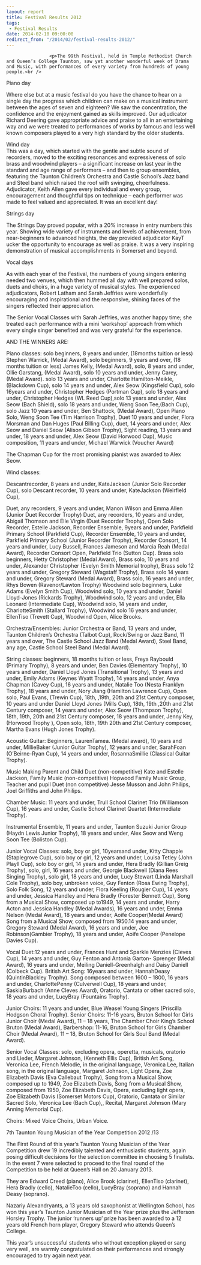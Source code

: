 ```yaml
---
layout: report
title: Festival Results 2012
tags: 
 - Festival Results
date: 2014-02-10 09:00:00
redirect_from: "/2014/02/festival-results-2012/"
---
```

<section>

                    
                    <p>The 99th Festival, held in Temple Methodist Church and Queen’s College Taunton, saw yet another wonderful week of Drama and Music, with performances of every variety from hundreds of young people.<br />
Piano day</p>
<p>Where else but at a music festival do you have the chance to hear on a single day the progress which children can make on a musical instrument between the ages of seven and eighteen? We saw the concentration, the confidence and the enjoyment gained as skills improved. Our adjudicator Richard Deering gave appropriate advice and praise to all in an entertaining way and we were treated to performances of works by famous and less well known composers played to a very high standard by the older students.</p>
<p>Wind day<br />
This was a day, which started with the gentle and subtle sound of recorders, moved to the exciting resonances and expressiveness of solo brass and woodwind players – a significant increase on last year in the standard and age range of performers – and then to group ensembles, featuring the Taunton Children’s Orchestra  and Castle School’s  Jazz band and Steel band which raised the roof with swinging, cheerfulness.  Adjudicator, Keith Allen gave every individual and every group, encouragement and thoughtful tips on technique – each performer was made to feel valued and appreciated. It was an excellent day! </p>
<p>Strings day</p>
<p>The Strings Day proved popular, with a 20% increase in entry numbers this year. Showing wide variety of instruments and levels of achievement, from near-beginners to advanced heights, the day provided adjudicator KayT ucker the opportunity to encourage as well as praise. It was a very inspiring demonstration of musical accomplishments in Somerset and beyond.</p>
<p>Vocal days</p>
<p>As with each year of the Festival, the numbers of young singers entering needed two venues, which then hummed all day with well prepared solos, duets and choirs, in a huge variety of musical styles.  The experienced adjudicators, Robert Latham and Sarah Jeffries were wonderfully encouraging and inspirational and the responsive, shining faces of the singers reflected their appreciation.</p>
<p>The Senior Vocal Classes with Sarah Jeffries, was another happy time; she treated each performance with a mini ‘workshop’ approach from which every single singer benefited and was very grateful for the experience.</p>
<p>AND THE WINNERS ARE:</p>
<p>Piano classes: solo beginners, 8 years and under, (18months tuition or less) Stephen Warrick, (Medal Award), solo beginners, 9 years and over, (18 months tuition or less) James Kelly, (Medal Award), solo, 8 years and under, Ollie Garstang, (Medal Award), solo 10 years and under, Jenny Carey, (Medal Award). solo 13 years and under, Charlotte Hamilton-Meikle, (Blackdown Cup), solo 14 years and under, Alex Seow (Kingsfield Cup), solo 16years and under, Christopher Hedges (Portman Cup), solo 18 years and under, Christopher Hedges (WL Reed Cup),solo 13 years and under, Alex Seow (Bach Shield), solo 18 years and under, Weng Soon Tee,(Bach Cup),  solo Jazz 10 years and under, Ben Shattock, (Medal Award),  Open Piano Solo, Weng Soon Tee (Tim Harrison Trophy), Duet 10 years and under, Flora Morsman and Dan Huges (Paul Billing Cup),  duet, 14 years and under, Alex Seow and Daniel Seow (Alison Gibson Trophy),  Sight reading, 13 years and under, 18 years and under, Alex Seow (David  Horwood Cup), Music composition, 11 years and under, Michael Warwick (Voucher Award)</p>
<p>The Chapman Cup for the most promising pianist was awarded to Alex Seow. </p>
<p>Wind classes:</p>
<p>Descantrecorder, 8 years and under, KateJackson (Junior Solo Recorder Cup), solo Descant recorder, 10 years and under, KateJackson (Weirfield Cup), </p>
<p>Duet, any recorders, 9 years and under, Manon Wilson and Emma Allen (Junior Duet Recorder Trophy) Duet, any recorders, 10 years and under, Abigail Thomson and Elle Virgin (Duet Recorder Trophy), Open Solo Recorder, Estelle Jackson, Recorder Ensemble, 9years and under, Parkfield Primary School  (Parkfield Cup), Recorder Ensemble, 10 years and under, Parkfield Primary School (Junior Recorder Trophy), Recorder Consort, 14 years and under, Lucy Bussell, Frances Jameson and Marcia Reah (Medal Award), Recorder Consort Open, Parkfield Trio (Sutton Cup). Brass solo beginners, Hetty Christopher (Medal Award), Brass solo, 10 years and under, Alexander Christopher (Evelyn Smith Memorial trophy), Brass solo 12 years and under, Gregory Steward (Wagstaff Trophy), Brass solo 14 years and under, Gregory Steward (Medal Award), Brass solo, 16 years and under, Rhys Bowen (Ravenor/Lawton Trophy) Woodwind solo beginners, Luke Adams (Evelyn Smith Cup), Woodwind  solo, 10 years and under, Daniel Lloyd-Jones (Rickards Trophy), Woodwind solo, 12 years and under, Ella Leonard (Intermediate Cup), Woodwind solo, 14 years and under, CharlotteSmith (Stallard Trophy), Woodwind solo 16 years and under, EllenTiso (Trevett Cup), Woodwind Open, Alice Brooks.  </p>
<p>Orchestra/Ensembles: Junior Orchestra or Band, 13 years and under, Taunton Children’s Orchestra (Talbot Cup), Rock/Swing or Jazz Band, 11 years and over, The Castle School Jazz Band (Medal Award), Steel Band, any age, Castle School Steel Band (Medal Award). </p>
<p>String classes: beginners, 18 months tuition or less, Freya Raybould (Primary Trophy), 8 years and under, Ben Davies (Elementary Trophy), 10 years and under, Daniel Lloyd Jones (Transitional Trophy), 13 years and under, Emily Adams (Keynes Wyatt Trophy), 14 years and under, Anya Chapman (Cavey Cup), 16 years and under, Natalie Too (Nesta Franklyn Trophy), 18 years and under, Nory Jiang (Hamilton Lawrence Cup), Open solo, Paul Evans, (Trewin Cup),  18th, ,19th, 20th and 21st Century composer, 10 years and under Daniel Lloyd Jones (Mills Cup), 18th, 19th ,20th and 21st Century composer, 14 years and under, Alex Seow  (Thompson Trophy), 18th, 19th, 20th and 21st Century composer, 18 years and under, Jenny Key, (Horwood Trophy ), Open solo, 18th, 19th 20th and 21st Century composer, Martha Evans (Hugh Jones Trophy).</p>
<p>Acoustic Guitar: Beginners, LaurenTamea. (Medal award), 10 years and under, MillieBaker (Junior Guitar Trophy), 12 years and under, SarahFoan (O’Beirne-Ryan Cup), 14 years and under, RosannaSmillie (Classical Guitar Trophy).</p>
<p>Music Making Parent and Child Duet (non-competitive) Kate and Estelle Jackson, Family Music (non-competitive) Hopwood Family Music Group, Teacher and pupil Duet (non competitive) Jesse Musson and John Philips, Joel Griffiths and John Philips.    </p>
<p>Chamber Music: 11 years and under, Trull School Clarinet Trio (Williamson Cup), 16 years and under, Castle School Clarinet Quartet (Intermediate Trophy).</p>
<p>Instrumental Ensemble, 11 years and under, Taunton Suzuki Junior Group (Haydn Lewis Junior Trophy), 18 years and under, Alex Seow and Weng Soon Tee (Boliston Cup). </p>
<p>Junior Vocal Classes: solo, boy or girl, 10yearsand under, Kitty Chapple (Staplegrove Cup), solo boy or girl, 12 years and under, Louisa Tetley (John Playll Cup), solo boy or girl, 14 years and under, Hera Bradly (Gillian Greig Trophy), solo, girl, 16 years and under, Georgie Blackwell (Diana Rees Singing Trophy), solo girl, 18 years and under, Lucy Stewart (Linda Marshall Cole Trophy), solo boy, unbroken voice, Guy Fenton (Rosa Ewing Trophy), Solo Folk Song, 12 years and under, Flora Keeling (Rougier Cup), 14 years and under, Jessica Handley and Hera Bradly (Forester Bennett Cup), Song from a Musical Show, composed up to1949, 14 years and under, Harry Acton and Jessica Handley (Medal Awards), 16 years and under, Emma Nelson (Medal Award), 18 years and under, Aoife Cooper(Medal Award)  Song from a Musical Show, composed from 1950.14 years and under, Gregory Steward (Medal Award), 16 years and under, Joe Robinson(Gambier Trophy), 18 years and under, Aoife Cooper (Penelope Davies Cup).</p>
<p>Vocal Duet:12 years and under, Frances Hunt and Sparkle Menzies  (Cleves Cup), 14 years and under, Guy Fenton and Antonia Garton- Sprenger (Medal Award), 16 years and under, Meiling Daniell-Greenhalgh and Daisy Daniell (Colbeck Cup).  British Art Song: 16years and under, HannahDeasy (QuintinBlackley Trophy). Song composed between 1600 – 1800, 16 years and under, CharlottePenny (Culverwell Cup), 18 years and under, SaskiaBurbach (Anne Cleves Award), Oratorio, Cantata or other sacred solo, 18 years and under, LucyBray (Fountains Trophy). </p>
<p>Junior Choirs: 11 years and under, Blue Weasel Young Singers (Priscilla Hodgson Choral Trophy).  Senior Choirs: 11-16 years, Bruton School for Girls Junior Choir (Medal Award), 11 – 18 years, The Chamber Choir King’s School Bruton (Medal Award), Barbershop: 11-16, Bruton School for Girls Chamber Choir (Medal Award), 11 – 18, Bruton School for Girls Soul Band (Medal Award).</p>
<p>Senior Vocal Classes: solo, excluding opera, operetta, musicals, oratorio and Lieder, Margaret Johnson, (Kenneth Ellis Cup), British Art Song, Veronica Lee, French Melodie, in the original language, Veronica Lee, Italian song, in the original language, Margaret Johnson, Light Opera, Zoe Elizabeth Davis (Eva Callebaut Trophy), Song from a Musical Show, composed up to 1949, Zoe Elizabeth Davis, Song from a Musical Show, composed from 1950, Zoe Elizabeth Davis, Opera, excluding light opera, Zoe Elizabeth Davis (Somerset Motors Cup), Oratorio, Cantata or Similar Sacred Solo, Veronica Lee (Bach Cup),, Recital, Margaret Johnson (Mary Anning Memorial Cup). </p>
<p>Choirs: Mixed Voice Choirs, Urban Voice.</p>
<p>7th Taunton Young Musician of the Year Competition 2012 /13</p>
<p>The First Round of this year’s Taunton Young Musician of the Year Competition drew 19 incredibly talented and enthusiastic students, again posing difficult decisions for the selection committee in choosing 5 finalists. In the event 7 were selected to proceed to the final round of the Competition to be held at Queen’s Hall on 20 January 2013.</p>
<p>They are Edward Creed (piano), Alice Brook (clarinet), EllenTiso (clarinet), Hera Bradly (cello), NatalieToo (cello), LucyBray (soprano) and Hannah Deasy (soprano).</p>
<p>Nazariy Alexandryants, a 13 years old saxophonist at Wellington School, has won this year&#8217;s Taunton Junior Musician of the Year prize plus the Jefferson Horsley Trophy.  The junior &#8216;runners up&#8217; prize has been awarded to a 12 years old French horn player, Gregory Steward who attends Queen&#8217;s College.</p>
<p>This year&#8217;s unsuccessful students who without exception played or sang very well, are warmly congratulated on their performances and strongly encouraged to try again next year.  </p>

                
</section>
